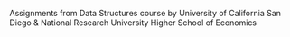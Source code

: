 Assignments from
Data Structures course by University of California San Diego & National Research University Higher School of Economics